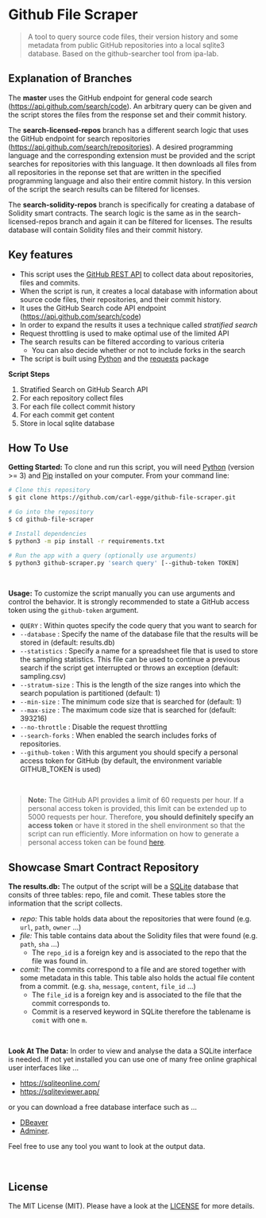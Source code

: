 # Github File Scraper

> A tool to query source code files, their version history and some metadata from public GitHub repositories into a local sqlite3 database. Based on the github-searcher tool from ipa-lab.

## Explanation of Branches

The **master** uses the GitHub endpoint for general code search (https://api.github.com/search/code). An arbitrary query can be given and the script stores the files from the response set and their commit history.

The **search-licensed-repos** branch has a different search logic that uses the GitHub endpoint for search repositories (https://api.github.com/search/repositories). A desired programming language and the corresponding extension must be provided and the script searches for repositories with this language. It then downloads all files from all repositories in the reponse set that are written in the specified programming language and also their entire commit history. In this version of the script the search results can be filtered for licenses.

The **search-solidity-repos** branch is specifically for creating a database of Solidity smart contracts. The search logic is the same as in the search-licensed-repos branch and again it can be filtered for licenses. The results database will contain Solidity files and their commit history.

## Key features

- This script uses the [GitHub REST API](https://docs.github.com/en/rest) to collect data about repositories, files and commits.
- When the script is run, it creates a local database with information about source code files, their repositories, and their commit history.
- It uses the GitHub Search code API endpoint (https://api.github.com/search/code)
- In order to expand the results it uses a technique called _stratified search_
- Request throttling is used to make optimal use of the limited API
- The search results can be filtered according to various criteria
  - You can also decide whether or not to include forks in the search
- The script is built using [Python](https://docs.python.org/3/) and the [requests](https://pypi.org/project/requests/) package

**Script Steps**

1. Stratified Search on GitHub Search API
2. For each repository collect files
3. For each file collect commit history
4. For each commit get content
5. Store in local sqlite database

## How To Use

**Getting Started:**
To clone and run this script, you will need [Python](https://www.python.org/downloads/) (version >= 3) and [Pip](https://pip.pypa.io/en/stable/) installed on your computer.
From your command line:

```bash
# Clone this repository
$ git clone https://github.com/carl-egge/github-file-scraper.git

# Go into the repository
$ cd github-file-scraper

# Install dependencies
$ python3 -m pip install -r requirements.txt

# Run the app with a query (optionally use arguments)
$ python3 github-scraper.py 'search query' [--github-token TOKEN]
```

<br>

**Usage:**
To customize the script manually you can use arguments and control the behavior. It is strongly recommended to state a GitHub access token using the `github-token` argument.
<br>

- `QUERY` : Within quotes specify the code query that you want to search for
- `--database` : Specify the name of the database file that the results will be stored in (default: results.db)
- `--statistics` : Specify a name for a spreadsheet file that is used to store the sampling statistics. This file can be used to continue a previous search if the script get interrupted or throws an exception (default: sampling.csv)
- `--stratum-size` : This is the length of the size ranges into which the search population is partitioned (default: 1)
- `--min-size` : The minimum code size that is searched for (default: 1)
- `--max-size` : The maximum code size that is searched for (default: 393216)
- `--no-throttle` : Disable the request throttling
- `--search-forks` : When enabled the search includes forks of repositories.
- `--github-token` : With this argument you should specify a personal access token for GitHub (by default, the environment variable GITHUB_TOKEN is used)

<br>

> **Note:**
> The GitHub API provides a limit of 60 requests per hour. If a personal access token is provided, this limit can be extended up to 5000 requests per hour. Therefore, **you should definitely specify an access token** or have it stored in the shell environment so that the script can run efficiently.
> More information on how to generate a personal access token can be found [here](https://docs.github.com/en/authentication/keeping-your-account-and-data-secure/creating-a-personal-access-token#creating-a-personal-access-token-classic).

## Showcase Smart Contract Repository

**The results.db:**
The output of the script will be a [SQLite](https://www.sqlite.org/index.html) database that consits of three tables: repo, file and comit. These tables store the information that the script collects.

- _repo:_ This table holds data about the repositories that were found (e.g. `url`, `path`, `owner` ...)
- _file:_ This table contains data about the Solidity files that were found (e.g. `path`, `sha` ...)
  - The `repo_id` is a foreign key and is associated to the repo that the file was found in.
- _comit:_ The commits correspond to a file and are stored together with some metadata in this table. This table also holds the actual file content from a commit. (e.g. `sha`, `message`, `content`, `file_id` ...)
  - The `file_id` is a foreign key and is associated to the file that the commit corresponds to.
  - Commit is a reserved keyword in SQLite therefore the tablename is `comit` with one `m`.

<br>

**Look At The Data:**
In order to view and analyse the data a SQLite interface is needed. If not yet installed you can use one of many free online graphical user interfaces like ...

- https://sqliteonline.com/
- https://sqliteviewer.app/

or you can download a free database interface such as ...

- [DBeaver](https://dbeaver.io/)
- [Adminer](https://www.adminer.org/).

Feel free to use any tool you want to look at the output data.

<br>

## License

The MIT License (MIT). Please have a look at the [LICENSE](LICENSE) for more details.

